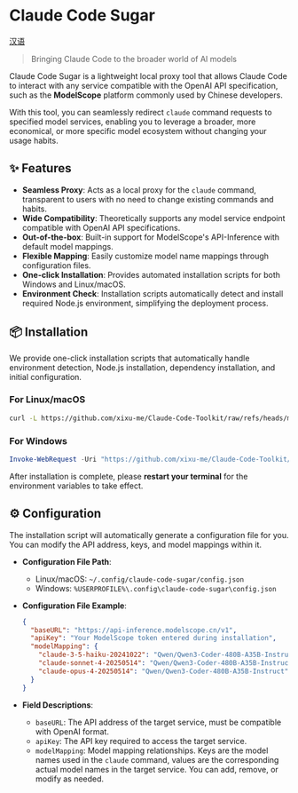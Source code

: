 # Claude Code Sugar

[汉语](./README.zh.md)

> Bringing Claude Code to the broader world of AI models

Claude Code Sugar is a lightweight local proxy tool that allows Claude Code to interact with any service compatible with the OpenAI API specification, such as the **ModelScope** platform commonly used by Chinese developers.

With this tool, you can seamlessly redirect `claude` command requests to specified model services, enabling you to leverage a broader, more economical, or more specific model ecosystem without changing your usage habits.

## ✨ Features

* **Seamless Proxy**: Acts as a local proxy for the `claude` command, transparent to users with no need to change existing commands and habits.
* **Wide Compatibility**: Theoretically supports any model service endpoint compatible with OpenAI API specifications.
* **Out-of-the-box**: Built-in support for ModelScope's API-Inference with default model mappings.
* **Flexible Mapping**: Easily customize model name mappings through configuration files.
* **One-click Installation**: Provides automated installation scripts for both Windows and Linux/macOS.
* **Environment Check**: Installation scripts automatically detect and install required Node.js environment, simplifying the deployment process.

## 📦 Installation

We provide one-click installation scripts that automatically handle environment detection, Node.js installation, dependency installation, and initial configuration.

### For Linux/macOS

```bash
curl -L https://github.com/xixu-me/Claude-Code-Toolkit/raw/refs/heads/main/sugar/install.sh | bash
```

### For Windows

```powershell
Invoke-WebRequest -Uri "https://github.com/xixu-me/Claude-Code-Toolkit/raw/main/sugar/install.ps1" -OutFile "install.ps1"; .\install.ps1
```

After installation is complete, please **restart your terminal** for the environment variables to take effect.

## ⚙️ Configuration

The installation script will automatically generate a configuration file for you. You can modify the API address, keys, and model mappings within it.

* **Configuration File Path**:
  * Linux/macOS: `~/.config/claude-code-sugar/config.json`
  * Windows: `%USERPROFILE%\.config\claude-code-sugar\config.json`

* **Configuration File Example**:

    ```json
    {
      "baseURL": "https://api-inference.modelscope.cn/v1",
      "apiKey": "Your ModelScope token entered during installation",
      "modelMapping": {
        "claude-3-5-haiku-20241022": "Qwen/Qwen3-Coder-480B-A35B-Instruct",
        "claude-sonnet-4-20250514": "Qwen/Qwen3-Coder-480B-A35B-Instruct",
        "claude-opus-4-20250514": "Qwen/Qwen3-Coder-480B-A35B-Instruct"
      }
    }
    ```

* **Field Descriptions**:
  * `baseURL`: The API address of the target service, must be compatible with OpenAI format.
  * `apiKey`: The API key required to access the target service.
  * `modelMapping`: Model mapping relationships. Keys are the model names used in the `claude` command, values are the corresponding actual model names in the target service. You can add, remove, or modify as needed.

